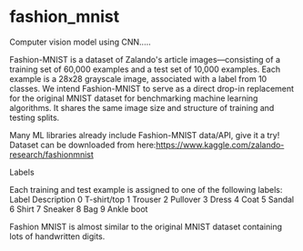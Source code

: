 # fashion_mnist
Computer vision model using CNN.....

Fashion-MNIST is a dataset of Zalando's article images—consisting of a training set of 60,000 examples and a test set of 10,000 examples. Each example is a 28x28 grayscale image, associated with a label from 10 classes. We intend Fashion-MNIST to serve as a direct drop-in replacement for the original MNIST dataset for benchmarking machine learning algorithms. It shares the same image size and structure of training and testing splits.

Many ML libraries already include Fashion-MNIST data/API, give it a try!
Dataset can be downloaded from here:https://www.kaggle.com/zalando-research/fashionmnist

Labels

Each training and test example is assigned to one of the following labels:
Label 	Description
0 	T-shirt/top
1 	Trouser
2 	Pullover
3 	Dress
4 	Coat
5 	Sandal
6 	Shirt
7 	Sneaker
8 	Bag
9 	Ankle boot

Fashion MNIST is almost similar to the original MNIST dataset containing lots of handwritten digits.
